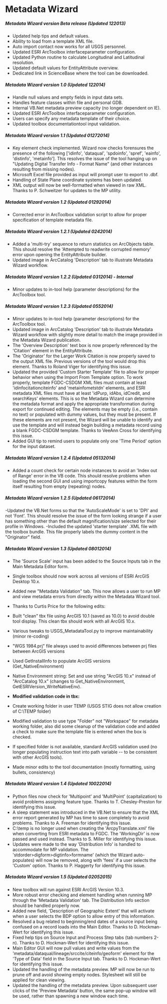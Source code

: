 Metadata Wizard
===============

##### Metadata Wizard version Beta release (Updated 122013)
- Updated help tips and default values.
- Ability to load from a template XML file.
- Auto import contact now works for all USGS personnel.
- Updated ESRI ArcToolbox interfaceparameter configuration.
- Updated Python routine to calculate Longitudinal and Latitudinal resolution.
- Updated default values for EntityAttribute overview.
- Dedicated link in ScienceBase where the tool can be downloaded.
 
##### Metadata Wizard version 1.0 (Updated 122014)
- Handle null values and empty fields in input data sets.
- Handles feature classes within file and personal GDB.
- Internal VB.Net metadata preview capacity (no longer dependent on IE).
- Updated ESRI ArcToolbox interfaceparameter configuration.
- Users can specify any metadata template of their choice.
- Updated toolbox documentationtool input validation.
 
##### Metadata Wizard version 1.1 (Updated 01272014)
- Key element check implemented. Wizard now checks forensures the presence of the following ['idinfo', 'dataqual', 'spdoinfo', 'spref', 'eainfo', 'distinfo', 'metainfo'].
This resolves the issue of the tool hanging up on "Updating Digital Transfer Info - Format Name" (and other instances resulting from missing nodes).
- Microsoft Excel file provided as input will prompt user to export to .dbf.
- Handling of State Plane coordinate systems has been updated.
- XML output will now be well-formatted when viewed in raw XML. Thanks to P. Schweitzer for updates to the MP utility.

##### Metadata Wizard version 1.2 (Updated 01292014)
- Corrected error in ArcToolbox validation script to allow for proper specification of template metadata file.

##### Metadata Wizard version 1.2.1 (Updated 0242014)
- Added a 'multi-try' sequence to return statistics on ArcObjects table. This should resolve the 'Attempted to readwrite corrupted memory' error upon opening the EntityAttribute builder.
- Updated image in ArcCatalog 'Description' tab to illustrate Metadata Wizard workflow.

##### Metadata Wizard version 1.2.2 (Updated 0312014) - Internal
- Minor updates to in-tool help (parameter descriptions) for the ArcToolbox tool.

##### Metadata Wizard version 1.2.3 (Updated 0552014)
- Minor updates to in-tool help (parameter descriptions) for the ArcToolbox tool.
- Updated image in ArcCatalog 'Description' tab to illustrate Metadata Wizard workflow with slightly more detail to match the image provided in the Metadata Wizard publication.
- The 'Overview Description' text box is now properly referenced by the 'Citation' element in the EntityAttribute.
- The 'Originator' for the Larger Work Citation is now properly saved to the output XML file. Previous versions of the tool would drop this element. Thanks to Roland Viger for identifying this issue.
- Updated the provided 'Custom Starter Template' file to allow for proper behavior when using the Import From Template option. To work properly, template FGDC-CSDGM XML files must contain at least 'idinfocitationciteinfo' and 'metainfometstdn' elements, and ESRI metadata XML files must have at least 'idPurp, idAbs, idCredit, and searchKeys' elements. This is so the Metadata Wizard can determine the metadata format and apply the appropriate transformation during export for continued editing. The elements may be empty (i.e., contain no text) or populated with dummy values, but they must be present. If these elements are not present, the Wizard will be unable to identify and use the template and will instead begin building a metadata record using a blank FGDC-CSDGM template. Thanks to VeeAnn Cross for identifying this issue.
- Added GUI tip to remind users to populate only one 'Time Period' option for the input dataset.

##### Metadata Wizard version 1.2.4 (Updated 05132014)
- Added a count check for certain node instances to avoid an 'Index out of Range' error in the VB code. This should resolve problems when loading the second GUI and using importcopy features within the form itself resulting from empty (repeating) nodes.

##### Metadata Wizard version 1.2.5 (Updated 06172014)
-Updated the VB.Net forms so that the 'AutoScaleMode' is set to 'DPI' and not 'Font'. This should resolve the issue of the form looking strange if a user has something other than the default magnification/size selected for their profile in 
Windows. 
-Included the updated 'starter template' .XML file with the toolbox bundle. This file properly labels the dummy content in 
the "Originator" field.

##### Metadata Wizard version 1.3 (Updated 08012014)
- The 'Source Scale' input has been added to the Source Inputs tab in the Main Metadata Editor form.
- Single toolbox should now work across all versions of ESRI ArcGIS Desktop 10.x.
- Added new "Metadata Validation" tab. This now allows a user to run MP and view metadata errors from directly within the Metadata Wizard tool. 

- Thanks to Curtis Price for the following edits:
- Built "clean" tbx file using ArcGIS 10.1 (saved as 10.0) to avoid double tool display. This clean tbx should work with all ArcGIS 10.x.
- Various tweaks to USGS_MetadataTool.py to improve maintainability (minor re-coding)
- "WGS 1984.prj" file always used to avoid differences between prj files between ArcGIS versions
- Used GetInstallInfo to populate ArcGIS versions (Get_NativeEnvironment)
- Native Environment string: Set and use string "ArcGIS 10.x" instead of "ArcCatalog 10.x" (changes to Get_NativeEnvironment, GetESRIVersion_WriteNativeEnv). 
- **Modified validation code in tbx:**
- Create working folder in user TEMP (USGS STIG does not allow creation of C:\TEMP folder)
- Modified validation to use type "Folder" not "Workspace" for metadata working folder, also did some cleanup of the validation code and added a check to make sure the template file is entered when the box is checked. 
- If specified folder is not available, standard ArcGIS validation used (no longer populating instruction text into path variable -- to be consistent with other ArcGIS tools).
- Made minor edits to the tool documentation (mostly formatting, using bullets, consistency)

##### Metadata Wizard version 1.4 (Updated 10022014)
- Python files now check for 'Multipoint' and 'MultiPoint' (capitalization) to avoid problems assigning feature type. Thanks to T. Chesley-Preston for identifying this issue.
- A sleep statement was introduced in the VB.Net to ensure that the XML error report generated by MP has time to save completely to avoid problems. Thanks to A. Freeman for identifying this issue.
- C:\temp is no longer used when creating the 'ArcpyTranslate.xml' file when converting from ESRI metadata to FGDC. The 'WorkingDir' is now passed and used instead. Thanks to S. Miller for identifying this issue.
- Updates were made to the way 'Distribution Info' is handled to accommodate for MP validation. The 'stdorder>digform>digtinfo>formname' (which the Wizard auto-populates) will now be removed, along with 'fees' if a user selects the 'Custom' option. Thanks to P. Haggerty for identifying this issue.

##### Metadata Wizard version 1.5 (Updated 02052015)
- New toolbox will run against ESRI ArcGIS Version 10.3.
- More robust error checking and element handling when running MP through the 'Metadata Validation' tab. The Distribution Info section should be handled properly now.
- Added new field, 'Description of Geographic Extent' that will activate when a user selects the BDP option to allow entry of this information.
- Resolved a bug related to beginning/end dates of a source input being confused on a record loads into the Main Editor. Thanks to D. Hockman-Wert for identifying this issue.
- Fixed help tips on Source Input and Process Step tabs (tab numbers 2-n). Thanks to D. Hockman-Wert for identifying this issue.
- Main Editor GUI will now pull values and write values from the 'metadata/dataqual/lineage/srccite/citeinfo/geoform' element for the 'Type of Data' field in the Source Input tab. Thanks to D. Hockman-Wert for identifying this issue.
- Updated the handling of the metadata preview. MP will now be run to prune off and avoid showing empty nodes. Stylesheet will still be applied for clean viewing.
- Updated the handling of the metadata preview. Upon subsequent user clicks of the 'Preview Metadata' button, the same pop-up window will be used, rather than spawning a new window each time.
